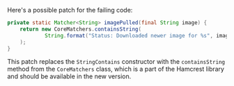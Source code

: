 Here's a possible patch for the failing code:

```java
private static Matcher<String> imagePulled(final String image) {
    return new CoreMatchers.containsString(
            String.format("Status: Downloaded newer image for %s", image)
    );
}
```

This patch replaces the `StringContains` constructor with the `containsString` method from the `CoreMatchers` class, which is a part of the Hamcrest library and should be available in the new version.